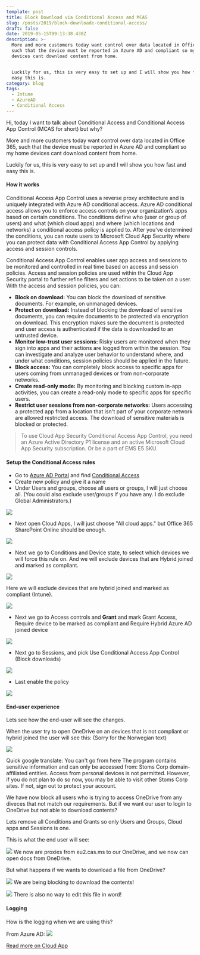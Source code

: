 ```yaml
---
template: post
title: Block Download via Conditional Access and MCAS
slug: /posts/2019/block-downloade-conditional-access/
draft: false
date: 2019-05-15T09:13:38.438Z
description: >-
  More and more customers today want control over data located in Office 365,
  such that the device must be reported in Azure AD and compliant so my home
  devices cant download content from home.


  Luckily for us, this is very easy to set up and I will show you how fast and
  easy this is.
category: blog
tags:
  - Intune
  - AzureAD
  - Conditional Access
---
```

Hi, today I want to talk about Conditional Access and Conditional Access App Control (MCAS for short) but why?

More and more customers today want control over data located in Office 365, such that the device must be reported in Azure AD and compliant so my home devices cant download content from home.

Luckily for us, this is very easy to set up and I will show you how fast and easy this is.

#### How it works

Conditional Access App Control uses a reverse proxy architecture and is uniquely integrated with Azure AD conditional access. Azure AD conditional access allows you to enforce access controls on your organization’s apps based on certain conditions. The conditions define who (user or group of users) and what (which cloud apps) and where (which locations and networks) a conditional access policy is applied to. After you’ve determined the conditions, you can route users to Microsoft Cloud App Security where you can protect data with Conditional Access App Control by applying access and session controls.

Conditional Access App Control enables user app access and sessions to be monitored and controlled in real time based on access and session policies. Access and session policies are used within the Cloud App Security portal to further refine filters and set actions to be taken on a user. With the access and session policies, you can:

* __Block on download:__ You can block the download of sensitive documents. For example, on unmanaged devices.
* __Protect on download:__ Instead of blocking the download of sensitive documents, you can require documents to be protected via encryption on download. This encryption makes sure the document is protected and user access is authenticated if the data is downloaded to an untrusted device.
* __Monitor low-trust user sessions:__ Risky users are monitored when they sign into apps and their actions are logged from within the session. You can investigate and analyze user behavior to understand where, and under what conditions, session policies should be applied in the future.
* __Block access:__ You can completely block access to specific apps for users coming from unmanaged devices or from non-corporate networks.
* __Create read-only mode:__ By monitoring and blocking custom in-app activities, you can create a read-only mode to specific apps for specific users.
* __Restrict user sessions from non-corporate networks:__ Users accessing a protected app from a location that isn't part of your corporate network are allowed restricted access. The download of sensitive materials is blocked or protected.

> To use Cloud App Security Conditional Access App Control, you need an Azure Active Directory P1 license and an active Microsoft Cloud App Security subscription. Or be a part of EMS E5 SKU.

#### Setup the Conditional Access rules

- Go to [Azure AD Portal](https://aad.portal.azure.com) and find [Conditional Access](https://aad.portal.azure.com/#blade/Microsoft_AAD_IAM/ConditionalAccessBlade/Policies)
- Create new policy and give it a name
- Under Users and groups, choose all users or groups, I will just choose all. (You could also exclude user/groups if you have any. I do exclude Global Administrators.)

![](/media/camcas/1.png)

- Next open Cloud Apps, I will just choose "All cloud apps." but Office 365 SharePoint Online should be enough.

![](/media/camcas/2.png)

- Next we go to Conditions and Device state, to select which devices we will force this rule on. And we will exclude devices that are Hybrid joined and marked as compliant.

![](/media/camcas/3.png)

Here we will exclude devices that are hybrid joined and marked as compliant (Intune).

![](/media/camcas/4.png)

- Next we go to Access controls and __Grant__ and mark Grant Access, Require device to be marked as compliant and Require Hybrid Azure AD joined device

![](/media/camcas/5.png)

- Next go to Sessions, and pick Use Conditional Access App Control (Block downloads)

![](/media/camcas/6.png)

- Last enable the policy

![](/media/camcas/7.png)

#### End-user experience

Lets see how the end-user will see the changes.

When the user try to open OneDrive on an devices that is not compliant or hybrid joined the user will see this: (Sorry for the Norwegian text)

![](/media/camcas/8.png)

Quick google translate:
You can't go from here
The program contains sensitive information and can only be accessed from:
Stoms Corp domain-affiliated entities. Access from personal devices is not permitted.
However, if you do not plan to do so now, you may be able to visit other Stoms Corp sites. If not, sign out to protect your account.

We have now block all users who is trying to access OneDrive from any diveces that not match our requirements. But if we want our user to login to OneDrive but not able to download contents?

Lets remove all Conditions and Grants so only Users and Groups, Cloud apps and Sessions is one.

This is what the end user will see:

![](/media/camcas/9.png)
We now are proxies from eu2.cas.ms to our OneDrive, and we now can open docs from OneDrive.

But what happens if we wants to download a file from OneDrive?

![](/media/camcas/10.png)
We are being blocking to download the contents!

![](/media/camcas/11.png)
There is also no way to edit this file in word!

#### Logging

How is the logging when we are using this?

From Azure AD:
![](/media/camcas/12.png)


[Read more on Cloud App](https://docs.microsoft.com/en-us/cloud-app-security/proxy-intro-aad)
